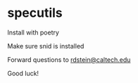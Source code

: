 # specutils

Install with poetry

Make sure snid is installed

Forward questions to rdstein@caltech.edu

Good luck!